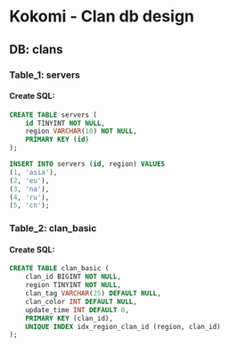 # Kokomi - Clan db design

## DB: clans

### Table_1: servers

#### Create SQL:
```sql
CREATE TABLE servers (
    id TINYINT NOT NULL,
    region VARCHAR(10) NOT NULL,
    PRIMARY KEY (id)
);

INSERT INTO servers (id, region) VALUES
(1, 'asia'),
(2, 'eu'),
(3, 'na'),
(4, 'ru'),
(5, 'cn');
```

### Table_2: clan_basic

#### Create SQL:
```sql
CREATE TABLE clan_basic (
    clan_id BIGINT NOT NULL,
    region TINYINT NOT NULL,
    clan_tag VARCHAR(25) DEFAULT NULL,
    clan_color INT DEFAULT NULL,
    update_time INT DEFAULT 0,
    PRIMARY KEY (clan_id),
    UNIQUE INDEX idx_region_clan_id (region, clan_id)
);
```